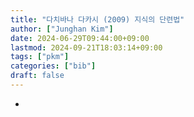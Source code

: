 ```yaml
---
title: "다치바나 다카시 (2009) 지식의 단련법"
author: ["Junghan Kim"]
date: 2024-06-29T09:44:00+09:00
lastmod: 2024-09-21T18:03:14+09:00
tags: ["pkm"]
categories: ["bib"]
draft: false
---
```


-
